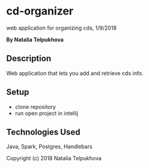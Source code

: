 # cd-organizer

web application for organizing cds, 1/9/2018

**By Natalia Telpukhova**

## Description

Web application that lets you add and retrieve cds info.

## Setup

* clone repository
* run open project in intellij

## Technologies Used

Java, Spark, Postgres, Handlebars


Copyright (c) 2018 Natalia Telpukhova
